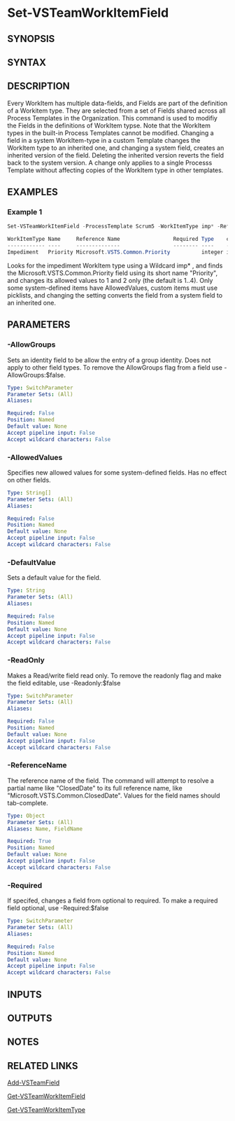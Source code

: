 <!-- #include "./common/header.md" -->

# Set-VSTeamWorkItemField

## SYNOPSIS

<!-- #include "./synopsis/Set-VSTeamWorkItemField.md" -->

## SYNTAX

## DESCRIPTION
Every WorkItem has multiple data-fields, and Fields are part of the definition of a Workitem type. They are selected from a set of Fields shared across all Process Templates in the Organization. This command is used to modifiy the Fields in the definitions of WorkItem typse. Note that the WorkItem types in the built-in Process Templates cannot be modified. Changing a field in a system WorkItem-type in a custom Template changes the WorkItem type to an inherited one, and changing a system field, creates an inherited version of the field. Deleting the inherited version reverts the field back to the system version. A change only applies to a single Processs Template without affecting copies of the WorkItem type in other templates.

## EXAMPLES

### Example 1
```powershell
Set-VSTeamWorkItemField -ProcessTemplate Scrum5 -WorkItemType imp* -ReferenceName Priority -AllowedValues 1,2 -DefaultValue 1  -Force                              

WorkItemType Name     Reference Name                 Required Type    customization
------------ ----     --------------                 -------- ----    -------------
Impediment   Priority Microsoft.VSTS.Common.Priority          integer inherited

```

Looks for the impediment WorkItem type using a Wildcard imp* , and finds the Microsoft.VSTS.Common.Priority field using its short name "Priority", and changes its allowed values to 1 and 2 only (the default is 1..4). Only some system-defined items have AllowedValues, custom items must use picklists, and changing the setting converts the field from a system field to an inherited one. 

## PARAMETERS

### -AllowGroups
Sets an identity field to be allow the entry of a group identity. Does not apply to other field types. To remove the AllowGroups flag from a field use -AllowGroups:$false.

```yaml
Type: SwitchParameter
Parameter Sets: (All)
Aliases:

Required: False
Position: Named
Default value: None
Accept pipeline input: False
Accept wildcard characters: False
```

<!-- #include "./params/forcegroup.md" -->

<!-- #include "./params/processTemplate.md" -->

<!-- #include "./params/workItemType.md" -->

### -AllowedValues
Specifies new allowed values for some system-defined fields. Has no effect on other fields. 

```yaml
Type: String[]
Parameter Sets: (All)
Aliases:

Required: False
Position: Named
Default value: None
Accept pipeline input: False
Accept wildcard characters: False
```



### -DefaultValue
Sets a default value for the field.

```yaml
Type: String
Parameter Sets: (All)
Aliases:

Required: False
Position: Named
Default value: None
Accept pipeline input: False
Accept wildcard characters: False
```

### -ReadOnly
Makes a Read/write field read only. To remove the readonly flag and make the field editable, use -Readonly:$false 

```yaml
Type: SwitchParameter
Parameter Sets: (All)
Aliases:

Required: False
Position: Named
Default value: None
Accept pipeline input: False
Accept wildcard characters: False
```

### -ReferenceName
The reference name of the field. The command will attempt to resolve a partial name like "ClosedDate" to its full reference name, like "Microsoft.VSTS.Common.ClosedDate". Values for the field names should tab-complete.

```yaml
Type: Object
Parameter Sets: (All)
Aliases: Name, FieldName

Required: True
Position: Named
Default value: None
Accept pipeline input: False
Accept wildcard characters: False
```

### -Required
If specifed, changes a field from optional to required. To make a required field optional, use -Required:$false

```yaml
Type: SwitchParameter
Parameter Sets: (All)
Aliases:

Required: False
Position: Named
Default value: None
Accept pipeline input: False
Accept wildcard characters: False
```

## INPUTS

## OUTPUTS

## NOTES

## RELATED LINKS
[Add-VSTeamField](Add-VSTeamField.md)

[Get-VSTeamWorkItemField](Get-VSTeamWorkItemField.md)

[Get-VSTeamWorkItemType](Get-VSTeamWorkItemType.md)